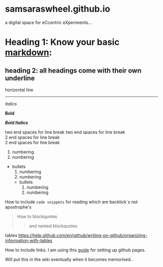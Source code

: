 # samsaraswheel.github.io
a digital space for eCcentric eXperiments...




# Heading 1: Know your basic [markdown](https://help.github.com/en/github/writing-on-github/basic-writing-and-formatting-syntax): 

## heading 2: all headings come with their own underline

horizontal line

---

*italics*

**Bold**

***Bold Italics***  

two end spaces for line break
two end spaces for line break  
2 end spaces for line break  
2 end spaces for line break  

1. numbering
2. numbering
* bullets
  1. numbering
  2. numbering
  * bullets
     1. numbering
     2. numbering

How to include `code snippets` for reading which are backtick`s not apostrophe's

> How to blockquotes
>> and nested blockquotes

tables https://help.github.com/en/github/writing-on-github/organizing-information-with-tables

How to include links. I am using this [guide](https://dannguyen.github.io/github-for-portfolios/index.html) for setting up github pages.

Will put this in the wiki eventually when it becomes memorised..
